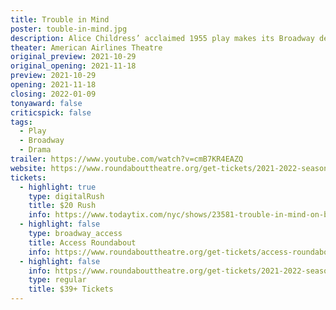 ```yaml
---
title: Trouble in Mind
poster: touble-in-mind.jpg
description: Alice Childress’ acclaimed 1955 play makes its Broadway debut.
theater: American Airlines Theatre
original_preview: 2021-10-29
original_opening: 2021-11-18
preview: 2021-10-29
opening: 2021-11-18
closing: 2022-01-09
tonyaward: false
criticspick: false
tags: 
  - Play
  - Broadway
  - Drama
trailer: https://www.youtube.com/watch?v=cmB7KR4EAZQ
website: https://www.roundabouttheatre.org/get-tickets/2021-2022-season/trouble-in-mind/
tickets:
  - highlight: true
    type: digitalRush
    title: $20 Rush
    info: https://www.todaytix.com/nyc/shows/23581-trouble-in-mind-on-broadway
  - highlight: false
    type: broadway_access
    title: Access Roundabout
    info: https://www.roundabouttheatre.org/get-tickets/access-roundabout/
  - highlight: false
    info: https://www.roundabouttheatre.org/get-tickets/2021-2022-season/trouble-in-mind/performances
    type: regular
    title: $39+ Tickets
---
```

